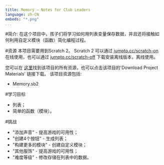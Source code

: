 ```yaml
---
title: Memory — Notes for Club Leaders
language: zh-CN
embeds: "*.png"
...
```


#简介:
在这个项目中，孩子们将学习如何用列表变量保存数据，并且还将接触如何利用自定义模块（函数）简化编程过程。

#资源
本项目需要用到Scratch 2。 Scratch 2 可以通过 [jumpto.cc/scratch-on](http://jumpto.cc/scratch-on) 在线使用，也可以通过 [jumpto.cc/scratch-off](http://jumpto.cc/scratch-off) 下载安装离线版本，离线使用。

您可以在 <a href="http://scratch.mit.edu/projects/34874510/#editor">这里</a>找到该项目的所有资源，也可以点击该项目的'Download Project Materials' 链接下载。 该项目资源包括:

+ Memory.sb2

#学习目标
+ 列表；
+ 简单的函数（模块）。

#挑战
+ "添加声音" - 提高游戏的可用性；
+ "创建4个按钮" - 生成列表；
+ "构建更多的模块" - 创建自定义模块；
+ "其他服饰" - 提高游戏的可用性；
+ "难度等级" - 修改存储在列表中的数据。


